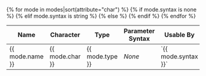 <table markdown="1">
<thead>
<tr>
<th>Name</th>
<th>Character</th>
<th>Type</th>
<th>Parameter Syntax</th>
<th>Usable By</th>
<th>Module</td>
</tr>
</thead>
<tbody markdown="1">
{% for mode in modes|sort(attribute="char") %}
<tr markdown="1">
<td markdown="1">{{ mode.name }}</td>
<td markdown="1">{{ mode.char }}</td>
<td markdown="1">{{ mode.type }}</td>
{% if mode.syntax is none %}
<td><em>None</em></td>
{% elif mode.syntax is string %}
<td markdown="1">`{{ mode.syntax }}`</td>
{% else %}
<td markdown="1">`{{ mode.syntax|join('`<br>`') }}`</td>
{% endif %}
<td markdown="1">{{ mode.usable_by }}</td>
<td markdown="1">[{{ mode.module}}](/3/modules/{{mode.module }}/)</td>
</tr>
{% endfor %}
</tbody>
</table>

